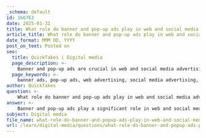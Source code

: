 ```yaml
---
_schema: default
id: 166763
date: 2025-01-31
title: What role do banner and pop-up ads play in web and social media advertising?
article_title: What role do banner and pop-up ads play in web and social media advertising?
date_format: MMM DD, YYYY
post_on_text: Posted on
seo:
  title: QuickTakes | Digital media
  page_description: >-
    Banner and pop-up ads are crucial in web and social media advertising, providing visibility and engagement, utilizing short copy and multimedia, enhancing targeted advertising, and driving brand awareness and conversions through effective call-to-action strategies.
  page_keywords: >-
    banner ads, pop-up ads, web advertising, social media advertising, user engagement, visibility, targeted advertising, multimedia elements, brand awareness, call to action, online behavior, conversions, short copy, marketing strategies
author: QuickTakes
question: >-
    What role do banner and pop-up ads play in web and social media advertising?
answer: >-
    Banner and pop-up ads play a significant role in web and social media advertising by serving as direct and immediate forms of communication that can capture user attention quickly. Here are some key aspects of their role:\n\n1. **Visibility and Engagement**: Banner ads are typically placed at the top or sides of web pages, making them highly visible. They often contain short, impactful copy that can quickly convey a message or call to action. Pop-up ads, while sometimes seen as intrusive, can effectively grab attention and encourage immediate interaction, especially when they offer something of value, such as discounts or exclusive content.\n\n2. **Short Copy Utilization**: Both banner and pop-up ads rely heavily on short copy techniques. This includes the use of descriptive and action verbs, emotional appeals, and plays-on-words to engage users. The concise nature of the text is crucial, as users often skim content online. Effective short copy can lead to higher click-through rates and conversions.\n\n3. **Targeted Advertising**: These ad formats can be tailored to specific audiences based on their online behavior, demographics, and interests. This targeting increases the relevance of the ads, making them more likely to resonate with users and prompt action.\n\n4. **Multimedia Integration**: Banner and pop-up ads often incorporate multimedia elements such as images, animations, or videos, which can enhance the message and make it more engaging. This combination of visual and textual elements can create a more compelling advertisement that captures user interest.\n\n5. **Brand Awareness and Recall**: Frequent exposure to banner and pop-up ads can help reinforce brand recognition and recall. Even if users do not click on the ads immediately, repeated visibility can create familiarity with the brand, which may influence future purchasing decisions.\n\n6. **Call to Action**: Effective banner and pop-up ads typically include a clear call to action (CTA), encouraging users to take specific steps, such as signing up for a newsletter, making a purchase, or visiting a website. The urgency created by pop-up ads can be particularly effective in prompting immediate responses.\n\nIn summary, banner and pop-up ads are essential tools in web and social media advertising, leveraging short copy and multimedia elements to engage users, promote brand awareness, and drive conversions. Their effectiveness largely depends on how well they are designed and targeted to the intended audience.
subject: Digital media
file_name: what-role-do-banner-and-popup-ads-play-in-web-and-social-media-advertising.md
url: /learn/digital-media/questions/what-role-do-banner-and-popup-ads-play-in-web-and-social-media-advertising
---
```


&nbsp;